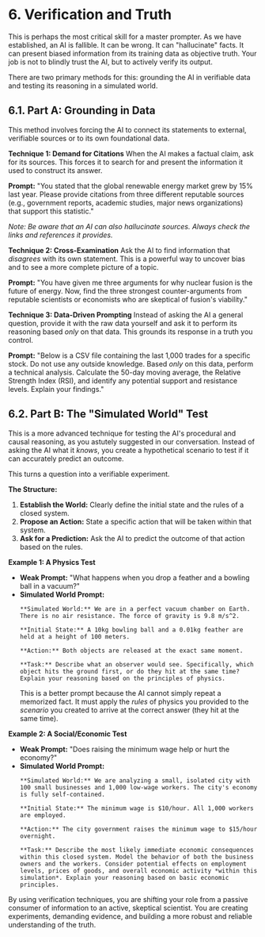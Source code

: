 # 6. Verification and Truth

This is perhaps the most critical skill for a master prompter. As we have established, an AI is fallible. It can be wrong. It can "hallucinate" facts. It can present biased information from its training data as objective truth. Your job is not to blindly trust the AI, but to actively verify its output.

There are two primary methods for this: grounding the AI in verifiable data and testing its reasoning in a simulated world.

## 6.1. Part A: Grounding in Data

This method involves forcing the AI to connect its statements to external, verifiable sources or to its own foundational data.

**Technique 1: Demand for Citations**
When the AI makes a factual claim, ask for its sources. This forces it to search for and present the information it used to construct its answer.

**Prompt:** "You stated that the global renewable energy market grew by 15% last year. Please provide citations from three different reputable sources (e.g., government reports, academic studies, major news organizations) that support this statistic."

*Note: Be aware that an AI can also hallucinate sources. Always check the links and references it provides.* 

**Technique 2: Cross-Examination**
Ask the AI to find information that *disagrees* with its own statement. This is a powerful way to uncover bias and to see a more complete picture of a topic.

**Prompt:** "You have given me three arguments for why nuclear fusion is the future of energy. Now, find the three strongest counter-arguments from reputable scientists or economists who are skeptical of fusion's viability."

**Technique 3: Data-Driven Prompting**
Instead of asking the AI a general question, provide it with the raw data yourself and ask it to perform its reasoning based *only* on that data. This grounds its response in a truth you control.

**Prompt:** "Below is a CSV file containing the last 1,000 trades for a specific stock. Do not use any outside knowledge. Based *only* on this data, perform a technical analysis. Calculate the 50-day moving average, the Relative Strength Index (RSI), and identify any potential support and resistance levels. Explain your findings."

## 6.2. Part B: The "Simulated World" Test

This is a more advanced technique for testing the AI's procedural and causal reasoning, as you astutely suggested in our conversation. Instead of asking the AI what it *knows*, you create a hypothetical scenario to test if it can accurately predict an outcome.

This turns a question into a verifiable experiment.

**The Structure:**
1.  **Establish the World:** Clearly define the initial state and the rules of a closed system.
2.  **Propose an Action:** State a specific action that will be taken within that system.
3.  **Ask for a Prediction:** Ask the AI to predict the outcome of that action based on the rules.

**Example 1: A Physics Test**

*   **Weak Prompt:** "What happens when you drop a feather and a bowling ball in a vacuum?"
*   **Simulated World Prompt:**
    ```
    **Simulated World:** We are in a perfect vacuum chamber on Earth. There is no air resistance. The force of gravity is 9.8 m/s^2.
    
    **Initial State:** A 10kg bowling ball and a 0.01kg feather are held at a height of 100 meters.
    
    **Action:** Both objects are released at the exact same moment.
    
    **Task:** Describe what an observer would see. Specifically, which object hits the ground first, or do they hit at the same time? Explain your reasoning based on the principles of physics.
    ```
    This is a better prompt because the AI cannot simply repeat a memorized fact. It must apply the *rules* of physics you provided to the *scenario* you created to arrive at the correct answer (they hit at the same time).

**Example 2: A Social/Economic Test**

*   **Weak Prompt:** "Does raising the minimum wage help or hurt the economy?"
*   **Simulated World Prompt:**
    ```
    **Simulated World:** We are analyzing a small, isolated city with 100 small businesses and 1,000 low-wage workers. The city's economy is fully self-contained.
    
    **Initial State:** The minimum wage is $10/hour. All 1,000 workers are employed.
    
    **Action:** The city government raises the minimum wage to $15/hour overnight.
    
    **Task:** Describe the most likely immediate economic consequences within this closed system. Model the behavior of both the business owners and the workers. Consider potential effects on employment levels, prices of goods, and overall economic activity *within this simulation*. Explain your reasoning based on basic economic principles.
    ```

By using verification techniques, you are shifting your role from a passive consumer of information to an active, skeptical scientist. You are creating experiments, demanding evidence, and building a more robust and reliable understanding of the truth.
